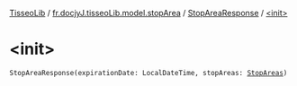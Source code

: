 [TisseoLib](../../index.md) / [fr.docjyJ.tisseoLib.model.stopArea](../index.md) / [StopAreaResponse](index.md) / [&lt;init&gt;](./-init-.md)

# &lt;init&gt;

`StopAreaResponse(expirationDate: LocalDateTime, stopAreas: `[`StopAreas`](../-stop-areas/index.md)`)`